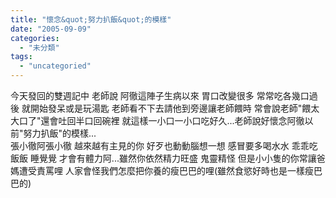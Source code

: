 ```yaml
---
title: "懷念&quot;努力扒飯&quot;的模樣"
date: "2005-09-09"
categories: 
  - "未分類"
tags: 
  - "uncategoried"
---
```


今天發回的雙週記中 老師說 阿徹這陣子生病以來 胃口改變很多 常常吃各幾口過後 就開始發呆或是玩湯匙 老師看不下去請他到旁邊讓老師餵時 常會說老師"餵太大口了"還會吐回半口回碗裡 就這樣一小口一小口吃好久...老師說好懷念阿徹以前"努力扒飯"的模樣...  
張小徹阿張小徹 越來越有主見的你 好歹也動動腦想一想 感冒要多喝水水 乖乖吃飯飯 睡覺覺 才會有體力阿...雖然你依然精力旺盛 鬼靈精怪 但是小小隻的你常讓爸媽遭受責罵哩 人家會怪我們怎麼把你養的瘦巴巴的哩(雖然食慾好時也是一樣瘦巴巴的)
